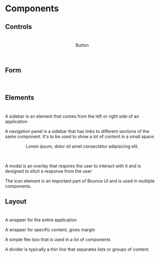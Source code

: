 # Components

## Controls

<br>
<div class="grid-4_sm-1_md-2">
<RouterLink to="/components/Button">
  <b-card class="component_card col">
    <template v-slot:header>
    Button
    </template>
    <div class="component">
      <b-btn color="primary">Button</b-btn>
    </div>
  </b-card>
</RouterLink>
<RouterLink to="/components/Tabs" style="margin-left: 10px;">
  <b-card class="component_card col">
    <template v-slot:header>
    Tabs
    </template>
    <div style="pointer-events:none;margin-top:5px;">
      <b-tab v-model="tabIndex" :tabs="tabs"></b-tab>
      </div>
  </b-card>
</RouterLink>
<br>
</div>

## Form

<br>
<div class="grid-2_sm-1_md-2">
<RouterLink to="/components/Input" class="col">
  <b-card class="component_card">
    <template v-slot:header>
    Input
    </template>
    <div class="component">
      <b-input placeholder="Input"></b-input>
    </div>
  </b-card>
</RouterLink>
<RouterLink to="/components/Textarea" class="col">
  <b-card class="component_card col">
    <template v-slot:header>
    Textarea
    </template>
    <div class="component">
      <b-Textarea placeholder="Textarea"></b-Textarea>
    </div>
  </b-card>
</RouterLink>
<RouterLink to="/components/Switch" class="col">
  <b-card class="component_card col">
    <template v-slot:header>
    Switch
    </template>
    <div class="component">
      <b-switch v-model="switch"></b-switch>
    </div>
  </b-card>
</RouterLink>
<RouterLink to="/components/Checkbox" class="col">
  <b-card class="component_card col">
    <template v-slot:header>
    Checkbox
    </template>
    <div class="component">
      <b-Checkbox v-model="switch"></b-Checkbox>
    </div>
  </b-card>
</RouterLink>
</div>
 
## Elements
<br>
<div class="grid-2_sm-1_md-2">
<RouterLink to="/components/Sidebar" class="col">
  <b-card class="component_card">
    <template v-slot:header>
    SideBar
    </template>
    <div class="component" style="width:100%">
     A sidebar is an element that comes from the left or right side of an application
    </div>
  </b-card>
</RouterLink>
<RouterLink to="/components/Nav" class="col">
  <b-card class="component_card">
    <template v-slot:header>
    Nav
    </template>
     <b-nav style="height:50px;">
          <template v-slot:branding>
            <b-flex style="margin-top: -4px;">
              <img height="30px" class="mr-3" :src="$withBase('/images/logo.png')"  style="height: 15px;margin-right: 12px;"/>
              <h6 style="margin: -7px;">Bounce UI</h6>
            </b-flex>
          </template>
        </b-nav>
  </b-card>
</RouterLink>
<RouterLink to="/components/Nav Panel" class="col">
  <b-card class="component_card">
    <template v-slot:header>
    Navigation Panel
    </template>
     <div class="component" style="width:100%">
A navigation panel is a sidebar that has links to different sections of the same component. It's to be used to show a lot of content in a small space. 
     </div>
  </b-card>
</RouterLink>
<RouterLink to="/components/Card" class="col">
  <b-card class="component_card">
    <template v-slot:header>
    Card
    </template>
     <div class="component">
     <b-card width="250px" style="min-width:100px">
     <div>
      Lorem ipsum, dolor sit amet consectetur adipisicing elit.
     </div>
     </b-card>
     </div>
  </b-card>
</RouterLink>
<RouterLink to="/components/Spinner"  class="col">
<b-card class="component_card">
  <template v-slot:header>
  Spinner
  </template>
  
   <div class="component">
   <br>
    <b-spinner></b-spinner>
   </div>
</b-card>
</RouterLink>
<RouterLink to="/components/Modal"  class="col">
<b-card class="component_card col">
  <template v-slot:header>
  Modal
  </template>
  <div class="component" style="width:100%">
   A modal is an overlay that requires the user to interact with it and is designed to elicit a response from the user
  </div>
</b-card>
</RouterLink>
<RouterLink to="/components/Icon"  class="col">
<b-card class="component_card col">
  <template v-slot:header>
  Icon
  </template>
  <div class="component" style="width:100%">
   The icon element is an important part of Bounce UI and is used in multiple components.
  </div>
</b-card>
</RouterLink>

</div>

## Layout

<br>
<div class="grid">
<RouterLink to="/components/App"  class="col">
<b-card class="component_card col">
  <template v-slot:header>
  App
  </template>
  <div class="component" style="width:100%">
   A wrapper for the entire application
  </div>
</b-card>
</RouterLink>
<RouterLink to="/components/Container"  class="col">
<b-card class="component_card col">
  <template v-slot:header>
  Container
  </template>
  <div class="component" style="width:100%">
   A wrapper for specific content, gives margin
  </div>
</b-card>
</RouterLink>
<RouterLink to="/components/Flex"  class="col">
<b-card class="component_card col">
  <template v-slot:header>
  Flex Box
  </template>
  <div class="component" style="width:100%">
   A simple flex box that is used in a lot of components
  </div>
</b-card>
</RouterLink>
<RouterLink to="/components/Divider"  class="col">
<b-card class="component_card col">
  <template v-slot:header>
  Divider
  </template>
  <div class="component" style="width:100%">
   A divider is typically a thin line that separates lists or groups of content.
  </div>
</b-card>
</RouterLink>

</div>
 
<script>
import { h, ref } from 'vue'

export default {
data:()=>{
return {
tabs: [
{ name: "Music", value: "music" },
{ name: "Photos", value: "photo"},
{ name: "Videos", value: "videos" },
],
tabIndex:1,
navPanel : 1,
switch: true,
checkbox:true,
sidebar:true
}
}
}
</script>

<style>
  .component_card .component {
    margin: auto;
    display: block;
    width: max-content;
    margin-top: 5px;
    margin-bottom: 15px;
    pointer-events: none;
    max-width: 100%;
}

.card.component_card {
    cursor: pointer;
    margin: 5px;
    box-shadow: rgba(0, 0, 0, 0.05) 0px 6px 24px 0px, rgba(0, 0, 0, 0.08) 0px 0px 0px 1px;
    background-color:  #fdfdfd !important;
    height: 100%;
    width: 100%;
    overflow-wrap: initial;
}

.dark .card.component_card{
    box-shadow: rgb(84 84 84 / 77%) 0 0 0 1px;
    background-color: var(--c-bg-light) !important;
}

.dark .card.component_card:hover {
    transition:background-color .15s;
    background-color:  #2a2a2f !important;
}
.card.component_card:hover {
    transition:background-color .15s;
    background-color: var(--c-bg-light) !important;
}
*{
    text-decoration: none !important;
}
  </style>
